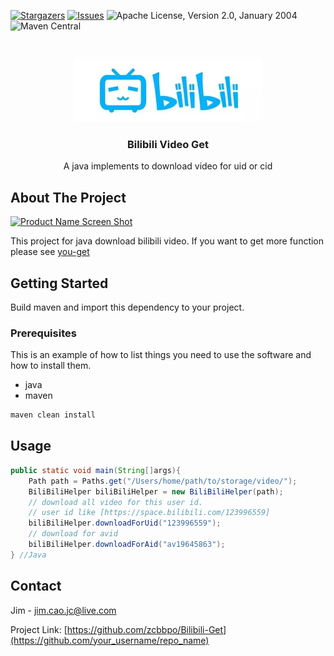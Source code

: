 [![Stargazers][stars-shield]][stars-url]
[![Issues][issues-shield]][issues-url]
![Apache License, Version 2.0, January 2004](https://img.shields.io/github/license/apache/maven.svg?label=License)
![Maven Central](https://img.shields.io/maven-central/v/org.apache.maven/apache-maven.svg?label=Maven%20Central)

<!-- PROJECT LOGO -->
<br />
<p align="center">
  <a href="https://github.com/zcbbpo/Bilibili-Get">
    <img src="img/bili.jpg" alt="Logo" width="300" height="100">
  </a>

  <h3 align="center">Bilibili Video Get</h3>

  <p align="center">
    A java implements to download video for uid or cid
    <br />
  </p>
</p>




<!-- ABOUT THE PROJECT -->
## About The Project

[![Product Name Screen Shot][product-screenshot]](https://s1.hdslb.com/bfs/static/jinkela/home/asserts/ic_launcher.png)

This project for java download bilibili video. If you want to get more function please see <a href="https://github.com/soimort/you-get">you-get</a>


<!-- GETTING STARTED -->
## Getting Started

Build maven and import this dependency to your project.

### Prerequisites

This is an example of how to list things you need to use the software and how to install them.
* java
* maven
```sh
maven clean install
```

<!-- USAGE EXAMPLES -->
## Usage

```Java
public static void main(String[]args){
    Path path = Paths.get("/Users/home/path/to/storage/video/");
    BiliBiliHelper biliBiliHelper = new BiliBiliHelper(path);
    // download all video for this user id.
    // user id like [https://space.bilibili.com/123996559]
    biliBiliHelper.downloadForUid("123996559");
    // download for avid
    biliBiliHelper.downloadForAid("av19645863");
} //Java
```

<!-- CONTACT -->
## Contact

Jim - jim.cao.jc@live.com

Project Link: [https://github.com/zcbbpo/Bilibili-Get](https://github.com/your_username/repo_name)

<!-- MARKDOWN LINKS & IMAGES -->
<!-- https://www.markdownguide.org/basic-syntax/#reference-style-links -->
[stars-shield]: https://img.shields.io/github/stars/zcbbpo/Bilibili-Get.svg?style=flat-square
[stars-url]: https://github.com/zcbbpo/Bilibili-Get/stargazers
[issues-shield]: https://img.shields.io/github/issues/zcbbpo/Bilibili-Get.svg?style=flat-square
[issues-url]: https://github.com/zcbbpo/Bilibili-Get/issues
[license-shield]: https://img.shields.io/github/license/zcbbpo/Bilibili-Get.svg?style=flat-square
[license-url]: https://img.shields.io/github/license/apache/maven.svg?label=License
[product-screenshot]: https://s1.hdslb.com/bfs/static/jinkela/home/asserts/ic_launcher.png